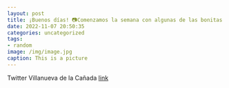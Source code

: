 ```yaml
---
layout: post
title: ¡Buenos días! 📷Comenzamos la semana con algunas de las bonitas imágenes que nos deja el otoño en VillanuevaDeLaCañada. 🍂🍁 http...
date: 2022-11-07 20:50:35
categories: uncategorized
tags:
- random
image: /img/image.jpg
caption: This is a picture
---
```

Twitter Villanueva de la Cañada [link](https://twitter.com/AytoVDLCanada/status/1589536446008135683)
